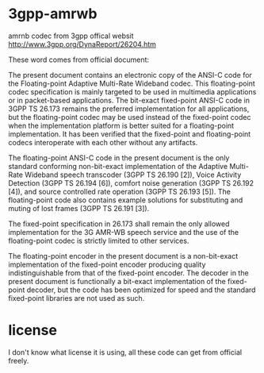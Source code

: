 3gpp-amrwb
==========

amrnb codec from 3gpp offical websit http://www.3gpp.org/DynaReport/26204.htm

These word comes from official document:

The present document contains an electronic copy of the ANSI-C code for the
Floating-point Adaptive Multi-Rate Wideband codec. This floating-point codec
specification is mainly targeted to be used in multimedia applications or in
packet-based applications. The bit-exact fixed-point ANSI-C code in 3GPP TS
26.173 remains the preferred implementation for all applications, but the
floating-point codec may be used instead of the fixed-point codec when the
implementation platform is better suited for a floating-point implementation.
It has been verified that the fixed-point and floating-point codecs
interoperate with each other without any artifacts.

The floating-point ANSI-C code in the present document is the only standard
conforming non-bit-exact implementation of the Adaptive Multi-Rate Wideband
speech transcoder (3GPP TS 26.190 [2]), Voice Activity Detection (3GPP TS
26.194 [6]), comfort noise generation (3GPP TS 26.192 [4]), and source
controlled rate operation (3GPP TS 26.193 [5]). The floating-point code also
contains example solutions for substituting and muting of lost frames (3GPP TS
26.191 [3]).

The fixed-point specification in 26.173 shall remain the only allowed
implementation for the 3G AMR-WB speech service and the use of the
floating-point codec is strictly limited to other services.

The floating-point encoder in the present document is a non-bit-exact
implementation of the fixed-point encoder producing quality indistinguishable
from that of the fixed-point encoder. The decoder in the present document is
functionally a bit-exact implementation of the fixed-point decoder, but the
code has been optimized for speed and the standard fixed-point libraries are
not used as such.

license
=======

I don't know what license it is using, all these code can get from official 
freely.
